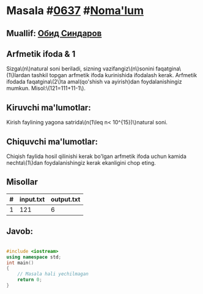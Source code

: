 
<h1>Masala #<a href="https://robocontest.uz/tasks/0637">0637</a> #<a href="https://robocontest.uz/tasks?category=1">Noma'lum</a></h1>
<h2> Muallif: <a href="https://robocontest.uz/profile/thecr4sh">Обид Синдаров</a></h2>
<h2>Arfmetik ifoda & 1</h2>
<p>Sizga\(n\)natural soni beriladi, sizning vazifangiz\(n\)sonini faqatgina\(1\)lardan tashkil topgan arfmetik ifoda kurinishida ifodalash kerak. Arfmetik ifodada faqatgina\(2\)ta amal(qo'shish va ayirish)dan foydalanishingiz mumkun. Misol:\(121=111+11-1\).</p>
<h2>Kiruvchi ma'lumotlar:</h2>
<p>Kirish faylining yagona satrida\(n(1\leq n< 10^{15})\)natural soni.</p>
<h2>Chiquvchi ma'lumotlar:</h2>
<p>Chiqish faylida hosil qilinishi kerak bo'lgan arfmetik ifoda uchun kamida nechta\(1\)dan foydalanishingiz kerak ekanligini chop eting.</p>
<h2>Misollar</h2>
<table>
    <thead>
        <tr>
            <th>#</th>
            <th>input.txt</th>
            <th>output.txt</th>
        </tr>
    </thead>
    <tbody>
            <tr>
                <td>1</td>
                <td>121</td>
                <td>6</td>
            </tr>
    </tbody>
    </table>
    
<h2>Javob:</h2>

######
```cpp
#include <iostream>
using namespace std;
int main()
{
    // Masala hali yechilmagan
    return 0;
}
```
